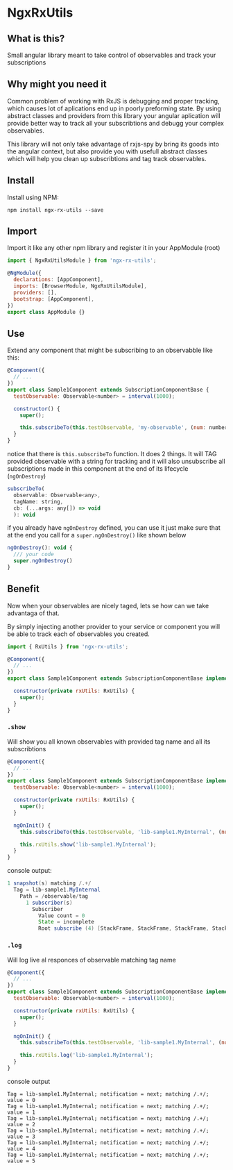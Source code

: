 # NgxRxUtils

## What is this?

Small angular library meant to take control of observables and track your subscriptions

## Why might you need it

Common problem of working with RxJS is debugging and proper tracking, which causes lot of aplications end up in poorly preforming state. By using abstract classes and providers from this library your angular aplication will provide better way to track all your subscribtions and debugg your complex observables.

This library will not only take advantage of rxjs-spy by bring its goods into the angular context, but also provide you with usefull abstract classes which will help you clean up subscribtions and tag track observables.

## Install

Install using NPM:

```
npm install ngx-rx-utils --save
```

## Import

Import it like any other npm library and register it in your AppModule (root)

```js
import { NgxRxUtilsModule } from 'ngx-rx-utils';

@NgModule({
  declarations: [AppComponent],
  imports: [BrowserModule, NgxRxUtilsModule],
  providers: [],
  bootstrap: [AppComponent],
})
export class AppModule {}
```

## Use

Extend any component that might be subscribing to an observabble like this:

```js
@Component({
  // ...
})
export class Sample1Component extends SubscriptionComponentBase {
  testObservable: Observable<number> = interval(1000);

  constructor() {
    super();

    this.subscribeTo(this.testObservable, 'my-observable', (num: number) => {});
  }
}
```

notice that there is `this.subscribeTo` function. It does 2 things. It will TAG provided observable with a string for tracking and it will also unsubscribe all subscriptions made in this component at the end of its lifecycle (`ngOnDestroy`)

```js
subscribeTo(
  observable: Observable<any>,
  tagName: string,
  cb: (...args: any[]) => void
  ): void
```

if you already have `ngOnDestroy` defined, you can use it just make sure that at the end you call for a `super.ngOnDestroy()` like shown below

```js
ngOnDestroy(): void {
  /// your code
  super.ngOnDestroy()
}
```

## Benefit

Now when your observables are nicely taged, lets se how can we take advantaga of that.

By simply injecting another provider to your service or component you will be able to track each of observables you created. 

```js
import { RxUtils } from 'ngx-rx-utils';

@Component({
  // ...
})
export class Sample1Component extends SubscriptionComponentBase implements OnInit {

  constructor(private rxUtils: RxUtils) {
    super();
  }
}
```

### `.show`

Will show you all known observables with provided tag name and all its subscribtions

```js
@Component({
  // ...
})
export class Sample1Component extends SubscriptionComponentBase implements OnInit {
  testObservable: Observable<number> = interval(1000);

  constructor(private rxUtils: RxUtils) {
    super();
  }

  ngOnInit() {
    this.subscribeTo(this.testObservable, 'lib-sample1.MyInternal', (num: number) => {});

    this.rxUtils.show('lib-sample1.MyInternal');
  }
}
```
console output: 

```java
1 snapshot(s) matching /.+/
  Tag = lib-sample1.MyInternal
    Path = /observable/tag
      1 subscriber(s)
        Subscriber
          Value count = 0
          State = incomplete
          Root subscribe (4) [StackFrame, StackFrame, StackFrame, StackFrame]
```

### `.log`

Will log live al responces of observable matching tag name

```js
@Component({
  // ...
})
export class Sample1Component extends SubscriptionComponentBase implements OnInit {
  testObservable: Observable<number> = interval(1000);

  constructor(private rxUtils: RxUtils) {
    super();
  }

  ngOnInit() {
    this.subscribeTo(this.testObservable, 'lib-sample1.MyInternal', (num: number) => {});

    this.rxUtils.log('lib-sample1.MyInternal');
  }
}
```

console output

```
Tag = lib-sample1.MyInternal; notification = next; matching /.+/; value = 0
Tag = lib-sample1.MyInternal; notification = next; matching /.+/; value = 1
Tag = lib-sample1.MyInternal; notification = next; matching /.+/; value = 2
Tag = lib-sample1.MyInternal; notification = next; matching /.+/; value = 3
Tag = lib-sample1.MyInternal; notification = next; matching /.+/; value = 4
Tag = lib-sample1.MyInternal; notification = next; matching /.+/; value = 5
```
